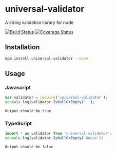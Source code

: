 # universal-validator
A string validation library for node

[![Build Status](https://travis-ci.org/iwannabebot/universal-validator.svg?branch=master)](https://travis-ci.org/iwannabebot/universal-validator)
[![Coverage Status](https://coveralls.io/repos/github/iwannabebot/universal-validator/badge.svg?branch=master)](https://coveralls.io/github/iwannabebot/universal-validator?branch=master)

## Installation 
```sh
npm install universal-validator --save
```
## Usage
### Javascript
```javascript
var validator = require('universal-validator');
console.log(validator.IsNullOrEmpty(' ');
```
```sh
Output should be true
```
### TypeScript
```typescript
import * as validator from 'universal-validator';
console.log(validator.IsNullOrEmpty('Goose'))
```
```sh
Output should be false
```